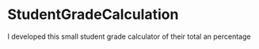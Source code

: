 # StudentGradeCalculation
I developed this small student grade calculator of their total an percentage
